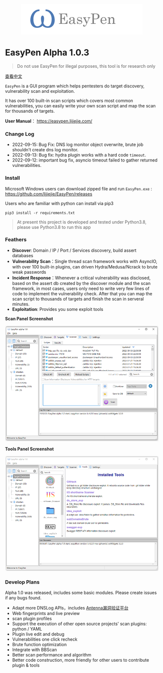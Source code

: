 <div align="center">
<img src="ui/resource/readme_logo.png" />
</div>

# EasyPen Alpha 1.0.3

> Do not use EasyPen for illegal purposes, this tool is for research only

[查看中文](https://github.com/lijiejie/EasyPen/blob/main/README_CN.md) 

`EasyPen` is a GUI program which helps pentesters do target discovery, vulnerability scan and exploitation.

It has over 100 built-in scan scripts which covers most common vulnerabilities, you can easily write your own scan script and map the scan for thousands of targets. 

**User Manual**： https://easypen.lijiejie.com/      

### Change Log

* 2022-09-15: Bug Fix: DNS log monitor object overwrite, brute job shouldn't create dns log monitor.
* 2022-09-13: Bug fix: hydra plugin works with a hard code `timeout`. 
* 2022-09-12: important bug fix, asyncio timeout failed to gather returned vulnerabilities. 

### Install

Microsoft Windows users can download zipped file and run `EasyPen.exe` : https://github.com/lijiejie/EasyPen/releases

Users who are familiar with python can install via pip3

```
pip3 install -r requirements.txt
```

> At present this project is developed and tested under Python3.8, please use Python3.8 to run this app

### Feathers

* **Discover**: Domain / IP / Port / Services discovery,  build assert databases
* **Vulnerability Scan**：Single thread scan framework works with AsyncIO, with over 100 built-in plugins, can driven Hydra/Medusa/Ncrack to brute weak passwords
* **Incident Response**：Whenever a critical vulnerability was disclosed, based on the assert db created by the discover module and the scan framework, in most cases, users only need to write very few lines of code to implement the vulnerability check.  After that you can map the scan script to thousands of targets and finish the scan in serveral minutes.
* **Exploitation**: Provides you some exploit tools



**Scan Panel Screenshot**

![](ui/resource/screenshot.png)



**Tools Panel Screenshot**

![](ui/resource/easypen_tools.png)

### Develop Plans

Alpha 1.0 was released, includes some basic modules. Please create issues if any bugs found.  

* Adapt more DNSLog APIs，includes [Antenna漏洞验证平台](https://github.com/wuba/Antenna) 
* Web fingerprints and live preview
* scan plugin profiles
* Support the execution of other open source projects' scan plugins:  python / YAML
* Plugin live edit and debug
* Vulnerabilities one click recheck
* Brute function optimization
* Integrate with BBScan
* Better scan performance and algorithm
* Better code construction, more friendly for other users to contribute plugin & tools
